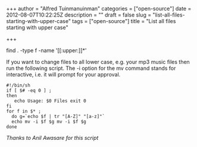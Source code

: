 +++
author = "Alfred Tuinmanuinman"
categories = ["open-source"]
date = 2012-08-07T10:22:25Z
description = ""
draft = false
slug = "list-all-files-starting-with-upper-case"
tags = ["open-source"]
title = "List all files starting with upper case"

+++


find . -type f -name '[[:upper:]]*'

If you want to change files to all lower case, e.g. your mp3 music files then run the following script. The -i option for the mv command stands for interactive, i.e. it will prompt for your approval.

    #!/bin/sh 
    if [ $# -eq 0 ] ; 
    then 
       echo Usage: $0 Files exit 0 
    fi 
    for f in $* ; 
      do g=`echo $f | tr "[A-Z]" "[a-z]"` 
      echo mv -i $f $g mv -i $f $g 
    done

*Thanks to Anil Awasare for this script*

